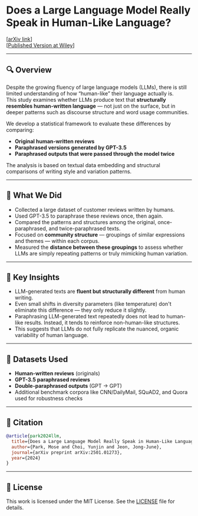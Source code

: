 # Does a Large Language Model Really Speak in Human-Like Language?

[[arXiv link](https://arxiv.org/abs/2501.01273)]  
[[Published Version at Wiley](https://onlinelibrary.wiley.com/doi/full/10.1002/sta4.70060)]

---

## 🔍 Overview

Despite the growing fluency of large language models (LLMs), there is still limited understanding of how “human-like” their language actually is.  
This study examines whether LLMs produce text that **structurally resembles human-written language** — not just on the surface, but in deeper patterns such as discourse structure and word usage communities.

We develop a statistical framework to evaluate these differences by comparing:

- **Original human-written reviews**
- **Paraphrased versions generated by GPT-3.5**
- **Paraphrased outputs that were passed through the model twice**

The analysis is based on textual data embedding and structural comparisons of writing style and variation patterns.

---

## 🔬 What We Did

- Collected a large dataset of customer reviews written by humans.
- Used GPT-3.5 to paraphrase these reviews once, then again.
- Compared the patterns and structures among the original, once-paraphrased, and twice-paraphrased texts.
- Focused on **community structure** — groupings of similar expressions and themes — within each corpus.
- Measured the **distance between these groupings** to assess whether LLMs are simply repeating patterns or truly mimicking human variation.

---

## 🧠 Key Insights

- LLM-generated texts are **fluent but structurally different** from human writing.
- Even small shifts in diversity parameters (like temperature) don't eliminate this difference — they only reduce it slightly.
- Paraphrasing LLM-generated text repeatedly does not lead to human-like results. Instead, it tends to reinforce non-human-like structures.
- This suggests that LLMs do not fully replicate the nuanced, organic variability of human language.

---

## 📁 Datasets Used

- **Human-written reviews** (originals)
- **GPT-3.5 paraphrased reviews**
- **Double-paraphrased outputs** (GPT → GPT)
- Additional benchmark corpora like CNN/DailyMail, SQuAD2, and Quora used for robustness checks

---

## 🧾 Citation

```bibtex
@article{park2024llm,
  title={Does a Large Language Model Really Speak in Human-Like Language?},
  author={Park, Mose and Choi, Yunjin and Jeon, Jong-June},
  journal={arXiv preprint arXiv:2501.01273},
  year={2024}
}
```

---

## 📄 License

This work is licensed under the MIT License. See the [LICENSE](./LICENSE) file for details.
